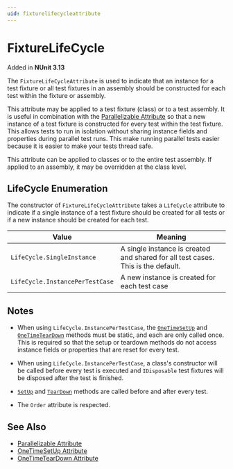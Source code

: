 ```yaml
---
uid: fixturelifecycleattribute
---
```


# FixtureLifeCycle

Added in **NUnit 3.13**

The `FixtureLifeCycleAttribute` is used to indicate that an instance for a test fixture or all test fixtures in an assembly should be constructed for each test within the fixture or assembly.

This attribute may be applied to a test fixture (class) or to a test assembly. It is useful in combination with the [Parallelizable Attribute](parallelizable.md) so that a new instance of a test fixture is constructed for every test within the test fixture. This allows tests to run in isolation without sharing instance fields and properties during parallel test runs. This make running parallel tests easier because it is easier to make your tests thread safe.

This attribute can be applied to classes or to the entire test assembly. If applied to an assembly, it may be overridden at the class level.

## LifeCycle Enumeration

The constructor of `FixtureLifeCycleAttribute` takes a `LifeCycle` attribute to indicate if a single instance of a test fixture should be created for all tests or if a new instance should be created for each test.

 Value | Meaning
-------|---------
`LifeCycle.SingleInstance`     | A single instance is created and shared for all test cases. This is the default.
`LifeCycle.InstancePerTestCase` | A new instance is created for each test case

## Notes

* When using `LifeCycle.InstancePerTestCase`, the [`OneTimeSetUp`](xref:onetimesetup-attribute) and [`OneTimeTearDown`](xref:onetimeteardown-attribute) methods must be static, and each are only called once. This is required so that the setup or teardown methods do not access instance fields or properties that are reset for every test.

* When using `LifeCycle.InstancePerTestCase`, a class's constructor will be called before every test is executed and `IDisposable` test fixtures will be disposed after the test is finished.

* [`SetUp`](xref:setup-attribute) and [`TearDown`](xref:teardown-attribute) methods are called before and after every test.

* The `Order` attribute is respected.

## See Also

* [Parallelizable Attribute](xref:parallelizableattribute)
* [OneTimeSetUp Attribute](xref:onetimesetup-attribute)
* [OneTimeTearDown Attribute](xref:onetimeteardown-attribute)
